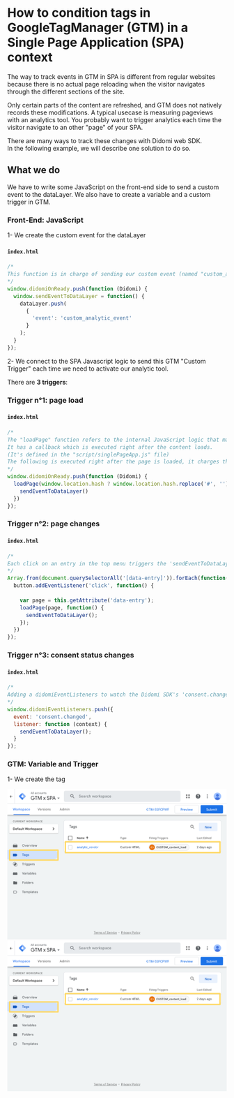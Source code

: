 # How to condition tags in GoogleTagManager (GTM) in a Single Page Application (SPA) context

The way to track events in GTM in SPA is different from regular websites because there is no actual page reloading when the visitor navigates through the different sections of the site.

Only certain parts of the content are refreshed, and GTM does not natively records these modifications. A typical usecase is measuring pageviews with an analytics tool. You probably want to trigger analytics each time the visitor navigate to an other "page" of your SPA.

There are many ways to track these changes with Didomi web SDK.  
In the following example, we will describe one solution to do so.


## What we do

We have to write some JavaScript on the front-end side to send a custom event to the dataLayer.
We also have to create a variable and a custom trigger in GTM.

### Front-End: JavaScript

1- We create the custom event for the dataLayer

#### **`index.html`**
```JavaScript
/*
This function is in charge of sending our custom event (named "custom_analytic_event") in the dataLayer
*/
window.didomiOnReady.push(function (Didomi) {
  window.sendEventToDataLayer = function() {
    dataLayer.push(
      {
        'event': 'custom_analytic_event'
      }
    );
  }
});
```

2- We connect to the SPA Javascript logic to send this GTM "Custom Trigger" each time we need to activate our analytic tool.

There are **3 triggers**:

### Trigger n°1:  page load

#### **`index.html`**
```javascript
/*
The "loadPage" function refers to the internal JavaScript logic that manages the loading of SPA pages.
It has a callback which is executed right after the content loads.
(It's defined in the "script/singlePageApp.js" file)
The following is executed right after the page is loaded, it charges the 'page1' if the first parameter is undefined.
*/
window.didomiOnReady.push(function (Didomi) {
  loadPage(window.location.hash ? window.location.hash.replace('#', '') : 'page1', function() {
    sendEventToDataLayer()
  })
});
```

### Trigger n°2: page changes

#### **`index.html`**
```JavaScript
/*
Each click on an entry in the top menu triggers the 'sendEventToDataLayer' function.
*/
Array.from(document.querySelectorAll('[data-entry]')).forEach(function(button) {
  button.addEventListener('click', function() {

    var page = this.getAttribute('data-entry');
    loadPage(page, function() {
      sendEventToDataLayer();
    });
  })
});
```

### Trigger n°3: consent status changes

#### **`index.html`**
```JavaScript
/*
Adding a didomiEventListeners to watch the Didomi SDK's 'consent.changed' allows to send again the custom event in the dataLayer when the user changes his consent status on the cookie notice.
*/
window.didomiEventListeners.push({
  event: 'consent.changed',
  listener: function (context) {
    sendEventToDataLayer();
  }
});
```



### GTM: Variable and Trigger

1- We create the tag

![tag](doc-assets/gtm-tag.png)
![tag-details](doc-assets/gtm-tag.png)
